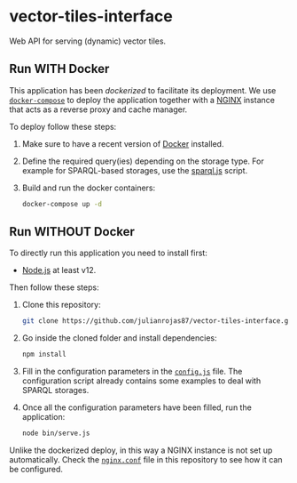 # vector-tiles-interface

Web API for serving (dynamic) vector tiles.

## Run WITH Docker

This application has been _dockerized_ to facilitate its deployment. We use [`docker-compose`](https://docs.docker.com/compose/) to deploy the application together with a [NGINX](https://www.nginx.com/) instance that acts as a reverse proxy and cache manager.

To deploy follow these steps:

1. Make sure to have a recent version of [Docker](https://docs.docker.com/engine/install/) installed.

2. Define the required query(ies) depending on the storage type. For example for SPARQL-based storages, use the [sparql.js](https://github.com/julianrojas87/vector-tiles-interface/blob/main/config/queries/sparql.js) script.

3. Build and run the docker containers:

   ```bash
   docker-compose up -d
   ```

## Run WITHOUT Docker

To directly run this application you need to install first:

- [Node.js](https://nodejs.org/en/download/)  at least v12.

Then follow these steps:

1. Clone this repository:

   ```bash
   git clone https://github.com/julianrojas87/vector-tiles-interface.git
   ```

2. Go inside the cloned folder and install dependencies:

   ```bash
   npm install
   ```

3. Fill in the configuration parameters in the [`config.js`](https://github.com/julianrojas87/vector-tiles-interface/blob/main/config/config.js) file. The configuration script already contains some examples to deal with SPARQL storages.

4. Once all the configuration parameters have been filled, run the application:

   ```  bash
   node bin/serve.js
   ```

Unlike the dockerized deploy, in this way a NGINX instance is not set up automatically. Check the [`nginx.conf`](https://github.com/julianrojas87/vector-tiles-interface/blob/main/nginx/nginx.conf) file in this repository to see how it can be configured.